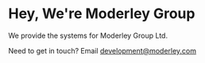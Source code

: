 # Hey, We're Moderley Group

We provide the systems for Moderley Group Ltd.

Need to get in touch? Email development@moderley.com
